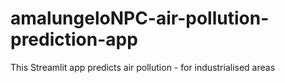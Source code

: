 # amalungeloNPC-air-pollution-prediction-app
This Streamlit app predicts air pollution - for industrialised areas 
